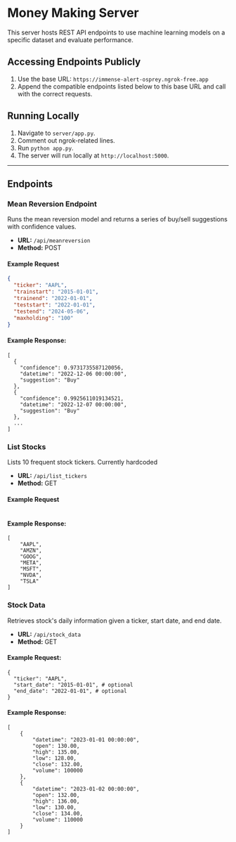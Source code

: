 # Money Making Server

This server hosts REST API endpoints to use machine learning models on a specific dataset and evaluate performance.

## Accessing Endpoints Publicly

1. Use the base URL: `https://immense-alert-osprey.ngrok-free.app`
2. Append the compatible endpoints listed below to this base URL and call with the correct requests.

## Running Locally

1. Navigate to `server/app.py`.
2. Comment out ngrok-related lines.
3. Run `python app.py`.
4. The server will run locally at `http://localhost:5000`.

---

## Endpoints

### Mean Reversion Endpoint

Runs the mean reversion model and returns a series of buy/sell suggestions with confidence values.

- **URL:** `/api/meanreversion`
- **Method:** POST

#### Example Request
```json
{
  "ticker": "AAPL",
  "trainstart": "2015-01-01",
  "trainend": "2022-01-01",
  "teststart": "2022-01-01",
  "testend": "2024-05-06",
  "maxholding": "100"
}
```

#### Example Response:
```
[
  {
    "confidence": 0.9731735587120056,
    "datetime": "2022-12-06 00:00:00",
    "suggestion": "Buy"
  },
  {
    "confidence": 0.9925611019134521,
    "datetime": "2022-12-07 00:00:00",
    "suggestion": "Buy"
  },
  ...
]
```


### List Stocks

Lists 10 frequent stock tickers. Currently hardcoded

- **URL:** `/api/list_tickers`
- **Method:** GET

#### Example Request
```
```

#### Example Response:
```
[
    "AAPL",
    "AMZN",
    "GOOG",
    "META",
    "MSFT",
    "NVDA",
    "TSLA"
]
```



### Stock Data

Retrieves stock's daily information given a ticker, start date, and end date.

- **URL:** `/api/stock_data`
- **Method:** GET

#### Example Request:
```
{
  "ticker": "AAPL",
  "start_date": "2015-01-01", # optional
  "end_date": "2022-01-01", # optional
}
```

#### Example Response:
```
[
    {
        "datetime": "2023-01-01 00:00:00",
        "open": 130.00,
        "high": 135.00,
        "low": 128.00,
        "close": 132.00,
        "volume": 100000
    },
    {
        "datetime": "2023-01-02 00:00:00",
        "open": 132.00,
        "high": 136.00,
        "low": 130.00,
        "close": 134.00,
        "volume": 110000
    }
]
```